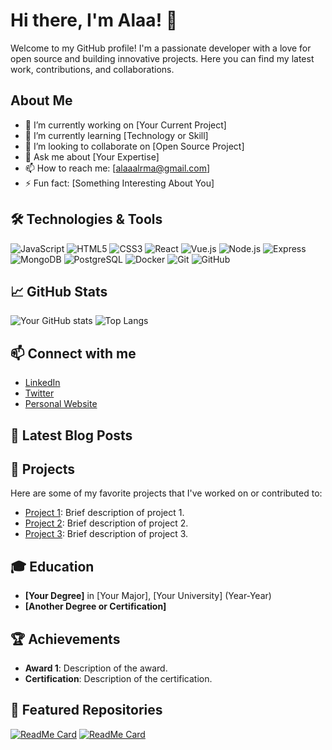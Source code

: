 # Hi there, I'm Alaa! 👋

Welcome to my GitHub profile! I'm a passionate developer with a love for open source and building innovative projects. Here you can find my latest work, contributions, and collaborations.

## About Me
- 🔭 I’m currently working on [Your Current Project]
- 🌱 I’m currently learning [Technology or Skill]
- 👯 I’m looking to collaborate on [Open Source Project]
- 💬 Ask me about [Your Expertise]
- 📫 How to reach me: [alaaalrma@gmail.com]
- ⚡ Fun fact: [Something Interesting About You]

## 🛠️ Technologies & Tools
![JavaScript](https://img.shields.io/badge/-JavaScript-F7DF1E?style=flat&logo=javascript&logoColor=black)
![HTML5](https://img.shields.io/badge/-HTML5-E34F26?style=flat&logo=html5&logoColor=white)
![CSS3](https://img.shields.io/badge/-CSS3-1572B6?style=flat&logo=css3&logoColor=white)
![React](https://img.shields.io/badge/-React-61DAFB?style=flat&logo=react&logoColor=black)
![Vue.js](https://img.shields.io/badge/-Vue.js-4FC08D?style=flat&logo=vue.js&logoColor=white)
![Node.js](https://img.shields.io/badge/-Node.js-339933?style=flat&logo=node.js&logoColor=white)
![Express](https://img.shields.io/badge/-Express-000000?style=flat&logo=express&logoColor=white)
![MongoDB](https://img.shields.io/badge/-MongoDB-47A248?style=flat&logo=mongodb&logoColor=white)
![PostgreSQL](https://img.shields.io/badge/-PostgreSQL-336791?style=flat&logo=postgresql&logoColor=white)
![Docker](https://img.shields.io/badge/-Docker-2496ED?style=flat&logo=docker&logoColor=white)
![Git](https://img.shields.io/badge/-Git-F05032?style=flat&logo=git&logoColor=white)
![GitHub](https://img.shields.io/badge/-GitHub-181717?style=flat&logo=github&logoColor=white)

## 📈 GitHub Stats
![Your GitHub stats](https://github-readme-stats.vercel.app/api?username=Mr-alaa&show_icons=true&theme=radical)
![Top Langs](https://github-readme-stats.vercel.app/api/top-langs/?username=Mr-alaa&layout=compact&theme=radical)

## 📫 Connect with me
- [LinkedIn](https://www.linkedin.com/in/your-profile)
- [Twitter](https://twitter.com/your-profile)
- [Personal Website](https://yourwebsite.com)

## 📝 Latest Blog Posts
<!-- BLOG-POST-LIST:START -->
<!-- BLOG-POST-LIST:END -->

## 🔧 Projects
Here are some of my favorite projects that I've worked on or contributed to:

- [Project 1](https://github.com/Mr-alaa/project-1): Brief description of project 1.
- [Project 2](https://github.com/Mr-alaa/project-2): Brief description of project 2.
- [Project 3](https://github.com/Mr-alaa/project-3): Brief description of project 3.

## 🎓 Education
- **[Your Degree]** in [Your Major], [Your University] (Year-Year)
- **[Another Degree or Certification]**

## 🏆 Achievements
- **Award 1**: Description of the award.
- **Certification**: Description of the certification.

## 🌟 Featured Repositories
[![ReadMe Card](https://github-readme-stats.vercel.app/api/pin/?username=Mr-alaa&repo=repo-name&theme=radical)](https://github.com/Mr-alaa/repo-name)
[![ReadMe Card](https://github-readme-stats.vercel.app/api/pin/?username=Mr-alaa&repo=repo-name&theme=radical)](https://github.com/Mr-alaa/repo-name)
